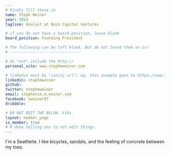 ```yaml
---
# Kindly fill these in
name: Steph Weiner
year: 2014
tagline: Analyst at Bain Capital Ventures

# if you do not have a board position, leave blank
board_position: Founding President

# The following can be left blank. But do not leave them as-is!
# -------------------------------

# do *not* include the http://
personal_site: www.stephmweiner.com

# linkedin must be "vanity url"; eg, this example goes to https://www.linkedin.com/in/alexrattray. Ask for help if you don't have a custom url yet.
linkedin: stephmweiner
github: 
twitter: stephmweiner
email: stephanie.m.weiner.com
facebook: sweiner87
dribbble:

# DO NOT EDIT THE BELOW. kthx.
layout: member_page
is_member: true
# K done telling you to not edit things.
---
```


<!--
  This is your personal playground!
  Do with it what you will.
  Write a bio, transcribe a novel, display some nudies,
  just don't mess up the html.
  If you don't know how to write Markdown/HTML, ask a friend! Yay friends.
-->
<p class="lead">
  I'm a Seattleite. I like bicycles, sandals, and the feeling of concrete between my toes.
</p>
